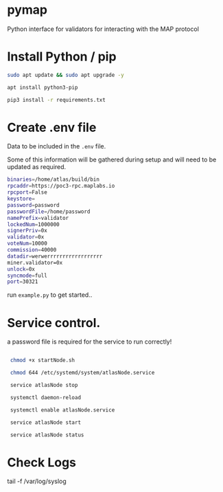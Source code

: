 # pymap

Python interface for validators for interacting with the MAP protocol

# Install Python / pip

```bash
sudo apt update && sudo apt upgrade -y

apt install python3-pip

pip3 install -r requirements.txt
```

# Create .env file

Data to be included in the `.env` file.  

Some of this information will be gathered during setup and will need to be updated as required.


```bash
binaries=/home/atlas/build/bin
rpcaddr=https://poc3-rpc.maplabs.io
rpcport=False
keystore=
password=password
passwordFile=/home/password
namePrefix=validator
lockedNum=1000000
signerPriv=0x
validator=0x
voteNum=10000
commission=40000
datadir=werwerrrrrrrrrrrrrrrrrr
miner.validator=0x
unlock=0x
syncmode=full
port=30321

```

run `example.py` to get started..


# Service control.


a password file is required for the service to run correctly!


```bash

 chmod +x startNode.sh

 chmod 644 /etc/systemd/system/atlasNode.service

 service atlasNode stop

 systemctl daemon-reload 

 systemctl enable atlasNode.service

 service atlasNode start

 service atlasNode status

```
 
# Check Logs
tail -f /var/log/syslog


